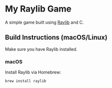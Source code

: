 # My Raylib Game

A simple game built using [Raylib](https://www.raylib.com/) and C.

##  Build Instructions (macOS/Linux)

Make sure you have Raylib installed.

### macOS
Install Raylib via Homebrew:

```bash
brew install raylib










